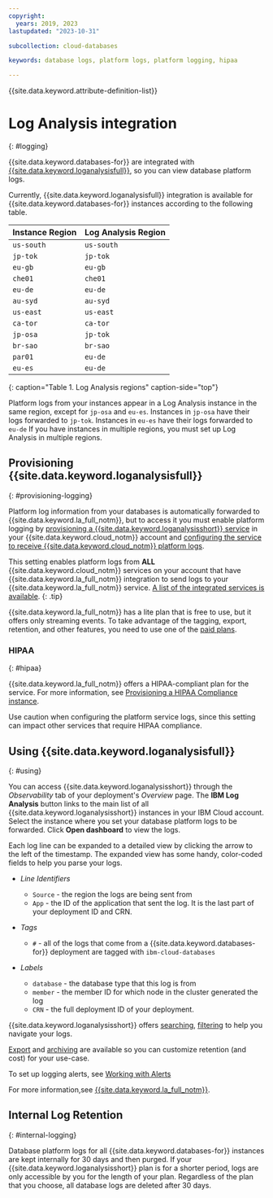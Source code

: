 ```yaml
---
copyright:
  years: 2019, 2023
lastupdated: "2023-10-31"

subcollection: cloud-databases

keywords: database logs, platform logs, platform logging, hipaa

---
```


{{site.data.keyword.attribute-definition-list}}

# Log Analysis integration
{: #logging}

{{site.data.keyword.databases-for}} are integrated with [{{site.data.keyword.loganalysisfull}}](/docs/log-analysis), so you can view database platform logs.

Currently, {{site.data.keyword.loganalysisfull}} integration is available for {{site.data.keyword.databases-for}} instances according to the following table.

| Instance Region | Log Analysis Region |
| ----------|----------- |
| `us-south` | `us-south` |
| `jp-tok` | `jp-tok` |
| `eu-gb` | `eu-gb` |
| `che01` | `che01` |
| `eu-de` | `eu-de` |
| `au-syd` | `au-syd` |
| `us-east` | `us-east` |
| `ca-tor` | `ca-tor` |
| `jp-osa` | `jp-tok`  |
| `br-sao` | `br-sao` |
| `par01` | `eu-de` |
| `eu-es` | `eu-de` |
{: caption="Table 1. Log Analysis regions" caption-side="top"}

Platform logs from your instances appear in a Log Analysis instance in the same region, except for `jp-osa` and `eu-es`. Instances in `jp-osa` have their logs forwarded to `jp-tok`. Instances in `eu-es` have their logs forwarded to `eu-de` If you have instances in multiple regions, you must set up Log Analysis in multiple regions.  

## Provisioning {{site.data.keyword.loganalysisfull}}
{: #provisioning-logging}

Platform log information from your databases is automatically forwarded to {{site.data.keyword.la_full_notm}}, but to access it you must enable platform logging by [provisioning a {{site.data.keyword.loganalysisshort}} service](/docs/log-analysis?topic=log-analysis-provision) in your {{site.data.keyword.cloud_notm}} account and [configuring the service to receive {{site.data.keyword.cloud_notm}} platform logs](/docs/log-analysis?topic=log-analysis-config_svc_logs).

This setting enables platform logs from **ALL** {{site.data.keyword.cloud_notm}} services on your account that have {{site.data.keyword.la_full_notm}} integration to send logs to your {{site.data.keyword.la_full_notm}} service. [A list of the integrated services is available](/docs/log-analysis?topic=log-analysis-cloud_services#cloud_services).
{: .tip}

{{site.data.keyword.la_full_notm}} has a lite plan that is free to use, but it offers only streaming events. To take advantage of the tagging, export, retention, and other features, you need to use one of the [paid plans](/docs/log-analysis?topic=log-analysis-service_plans).

### HIPAA 
{: #hipaa}

{{site.data.keyword.la_full_notm}} offers a HIPAA-compliant plan for the service. For more information, see [Provisioning a HIPAA Compliance instance](/docs/log-analysis?topic=log-analysis-provision_hipaa).

Use caution when configuring the platform service logs, since this setting can impact other services that require HIPAA compliance.

## Using {{site.data.keyword.loganalysisfull}}
{: #using}

You can access {{site.data.keyword.loganalysisshort}} through the _Observability_ tab of your deployment's _Overview_ page. The **IBM Log Analysis** button links to the main list of all {{site.data.keyword.loganalysisshort}} instances in your IBM Cloud account. Select the instance where you set your database platform logs to be forwarded. Click **Open dashboard** to view the logs.

Each log line can be expanded to a detailed view by clicking the arrow to the left of the timestamp. The expanded view has some handy, color-coded fields to help you parse your logs. 

- _Line Identifiers_
    - `Source` - the region the logs are being sent from
    - `App` - the ID of the application that sent the log. It is the last part of your deployment ID and CRN.

- _Tags_
    - `#` - all of the logs that come from a {{site.data.keyword.databases-for}} deployment are tagged with `ibm-cloud-databases`

- _Labels_
    - `database` - the database type that this log is from
    - `member` - the member ID for which node in the cluster generated the log
    - `CRN` - the full deployment ID of your deployment.

{{site.data.keyword.loganalysisshort}} offers [searching](/docs/log-analysis?topic=log-analysis-view_logs#view_logs_step6), [filtering](/docs/log-analysis?topic=log-analysis-view_logs#view_logs_step5) to help you navigate your logs.

[Export](/docs/log-analysis?topic=log-analysis-export#export) and [archiving](/docs/log-analysis?topic=log-analysis-archiving#archiving) are available so you can customize retention (and cost) for your use-case.

To set up logging alerts, see [Working with Alerts](/docs/log-analysis?topic=log-analysis-alerts#alerts)

For more information,see [{{site.data.keyword.la_full_notm}}](/docs/log-analysis).

## Internal Log Retention
{: #internal-logging}

Database platform logs for all {{site.data.keyword.databases-for}} instances are kept internally for 30 days and then purged. If your {{site.data.keyword.loganalysisshort}} plan is for a shorter period, logs are only accessible by you for the length of your plan. Regardless of the plan that you choose, all database logs are deleted after 30 days.
